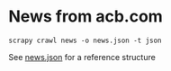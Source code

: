 # News from acb.com

```
scrapy crawl news -o news.json -t json
```

See [news.json](news.json) for a reference structure